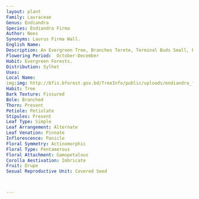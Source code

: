```yaml
---
layout: plant
Family: Lauraceae
Genus: Endiandra
Species: Endiandra Firma
Author: Nees
Synonyms: Laurus Firma Wall.
English Name: 
Description: An Evergreen Tree, Branches Terete, Terminal Buds Small, Puberulous, Thinly Silky. Leaves Alternate, 12-20 Ã— 4-5 Cm, Elliptic-oblong, Acuminate, Glabrous, Concolorous, Green, Main Lateral Nerves Up To 11 On Either Half, Obliquely Acute, Petioles Stout, C 1.5 Cm Long. Inflorescence In Short, Axillary Panicles, 2.5-5.0 Cm Long, Branches Spreading, Puberulous. Flowers C 0.6 Cm Across, Pedicellate, Bisexual, Minutely Bracteolate. Perianth Tube Short, Tomentose At The Base Within, Segments 6, In 2 Series, Broadly Ovate, Obtuse, Usually Ciliolate, Glabrous Outside, Outer 3 Broader, Tomentose Within Near The Base, Inner 3 Tomentose Within. Anthers 3, Sessile, Thick, Narrowly Subsagittate, Tomentose, Extrorsely 2-locular, Valves Oblong. Fruits C 3 Cm Long, Elliptic-ovoid, Quite Smooth, Tip Rounded.
Flowering Period:  October-December
Habit: Evergreen Forests.
Distribution: Sylhet
Uses: 
Local Name: 
img:img: http://bfis.bforest.gov.bd/TreeInfo/public/uploads/endiandra_firma.jpg
Habit: Tree
Bark Texture: Fissured
Bole: Branched
Thorn: Present
Petiole: Petiolate
Stipules: Present
Leaf Type: Simple
Leaf Arrangement: Alternate
Leaf Venation: Pinnate
Inflorescence: Panicle
Floral Symmetry: Actinomorphic
Floral Type: Pentamerous
Floral Attachment: Gamopetalous
Corolla Aestivation: Imbricate
Fruit: Drupe
Sexual Reproductive Unit: Covered Seed



---
```


